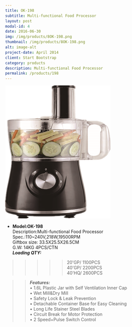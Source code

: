```yaml
---
title: OK-198
subtitle: Multi-functional Food Processor   
layout: post
modal-id: 4
date: 2016-06-30
img: /img/products/8OK-198.png
thumbnail: /img/products/8OK-198.png
alt: image-alt
project-date: April 2014
client: Start Bootstrap
category: products
description: Multi-functional Food Processor    
permalink: /products/198
---
```

<div>
<img src="/img/products/8OK-198.png" class="img-responsive img-centered"/>
</div>

- **Model:OK-198**     
   Description:Multi-functional Food Processor    
Spec.:110~240V,218W,19500RPM  
Giftbox size: 33.5X25.5X26.5CM  
G.W:  14KG  4PCS/CTN     
**_Loading QTY:_**    
 >>>>> 20'GP/  1100PCS  
       40'GP/  2200PCS  
       40'HQ/  2600PCS

 >> **_Features:_**    
 • 1.6L Plastic Jar with Self Ventilation Inner Cap  
• Wet Mill&Dry Mill  
• Safety Lock & Leak Prevention   
• Detachable Container Base for Easy Cleaning  
• Long Life Stainer Steel Blades  
• Circuit Break for Motor Protection   
• 2 Speed+Pulse Switch Control   
